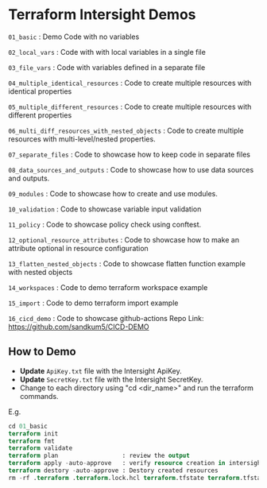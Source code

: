 # Terraform Intersight Demos

`01_basic` : Demo Code with no variables

`02_local_vars` : Code with with local variables in a single file

`03_file_vars` : Code with variables defined in a separate file

`04_multiple_identical_resources` : Code to create multiple resources with identical properties

`05_multiple_different_resources` : Code to create multiple resources with different properties

`06_multi_diff_resources_with_nested_objects` : Code to create multiple resources with multi-level/nested properties.

`07_separate_files` : Code to showcase how to keep code in separate files

`08_data_sources_and_outputs` : Code to showcase how to use data sources and outputs.

`09_modules` : Code to showcase how to create and use modules.

`10_validation` : Code to showcase variable input validation

`11_policy` : Code to showcase policy check using conftest.

`12_optional_resource_attributes` : Code to showcase how to make an attribute optional in resource configuration

`13_flatten_nested_objects` : Code to showcase flatten function example with nested objects

`14_workspaces` : Code to demo terraform workspace example

`15_import` : Code to demo terraform import example

`16_cicd_demo` : Code to showcase github-actions
                 Repo Link: https://github.com/sandkum5/CICD-DEMO


## How to Demo
- **Update** `ApiKey.txt` file with the Intersight ApiKey.
- **Update** `SecretKey.txt` file with the Intersight SecretKey.
- Change to each directory using "cd <dir_name>" and run the terraform commands.

E.g.
```terraform
cd 01_basic
terraform init
terraform fmt
terraform validate
terraform plan                  : review the output
terraform apply -auto-approve   : verify resource creation in intersight with all the properties defined in variables file.
terraform destory -auto-approve : Destory created resources
rm -rf .terraform .terraform.lock.hcl terraform.tfstate terraform.tfstate.backup  : Remove provider, state files once done.
```
